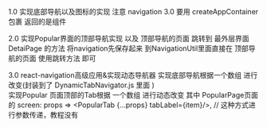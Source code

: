 1.0  实现底部导航以及图标的实现  注意 navigation 3.0 要用 createAppContainer 包裹 返回的是组件

2.0  实现Popular界面的顶部导航实现  以及 顶部导航的页面 跳转到  最外层界面 DetaiPage 的方法 将navigation先保存起来
到NavigationUtil里面直接在 顶部导航的页面 使用跳转方法 即可

3.0  react-navigation高级应用&实现动态导航器 实现底部导航根据一个数组 进行改变(封装到了 DynamicTabNavigator.js 里面 )   
     实现Popular 页面顶部的Tab根据 一个数组 进行动态改变 其中  PopularPage页面   
     的 screen: props => <PopularTab {...props} tabLabel={item}/>,   // 这种方式进行参数传递，教程没有 